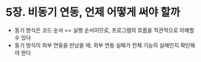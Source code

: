 # 5장. 비동기 연동, 언제 어떻게 써야 할까
- 동기 방식은 코드 순서 == 실행 순서이므로, 프로그램의 흐름을 직관적으로 이해할 수 있다
- 동기 방식이 외부 연동을 만났을 때, 외부 연동 실패가 전체 기능의 실패인지 확인해야 한다